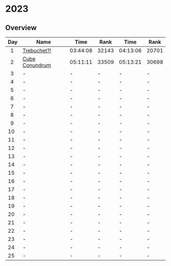 # 2023

## Overview

| Day     | Name                                                             | Time     | Rank      | Time     | Rank      |
| ------- | ---------------------------------------------------------------- | -------- | --------- | -------- | --------- |
| &ensp;1 | [Trebuchet?!](https://adventofcode.com/2023/day/1)               | 03:44:08 | 32143     | 04:13:06 | 20701     |
| &ensp;2 | [Cube Conundrum](https://adventofcode.com/2023/day/2)            | 05:11:11 | 33509     | 05:13:21 | 30698     |
| &ensp;3 | -                                                                | -        | -         | -        | -         |
| &ensp;4 | -                                                                | -        | -         | -        | -         |
| &ensp;5 | -                                                                | -        | -         | -        | -         |
| &ensp;6 | -                                                                | -        | -         | -        | -         |
| &ensp;7 | -                                                                | -        | -         | -        | -         |
| &ensp;8 | -                                                                | -        | -         | -        | -         |
| &ensp;9 | -                                                                | -        | -         | -        | -         |
| 10      | -                                                                | -        | -         | -        | -         |
| 11      | -                                                                | -        | -         | -        | -         |
| 12      | -                                                                | -        | -         | -        | -         |
| 13      | -                                                                | -        | -         | -        | -         |
| 14      | -                                                                | -        | -         | -        | -         |
| 15      | -                                                                | -        | -         | -        | -         |
| 16      | -                                                                | -        | -         | -        | -         |
| 17      | -                                                                | -        | -         | -        | -         |
| 18      | -                                                                | -        | -         | -        | -         |
| 19      | -                                                                | -        | -         | -        | -         |
| 20      | -                                                                | -        | -         | -        | -         |
| 21      | -                                                                | -        | -         | -        | -         |
| 22      | -                                                                | -        | -         | -        | -         |
| 23      | -                                                                | -        | -         | -        | -         |
| 24      | -                                                                | -        | -         | -        | -         |
| 25      | -                                                                | -        | -         | -        | -         |

